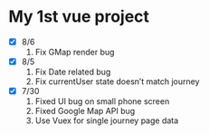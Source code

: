 # My 1st vue project
- [x] 8/6
  1. Fix GMap render bug
- [x] 8/5
  1. Fix Date related bug
  2. Fix currentUser state doesn’t match  journey
- [x] 7/30
  1. Fixed UI bug on small phone screen
  2. Fixed Google Map API bug
  3. Use Vuex for single journey page data